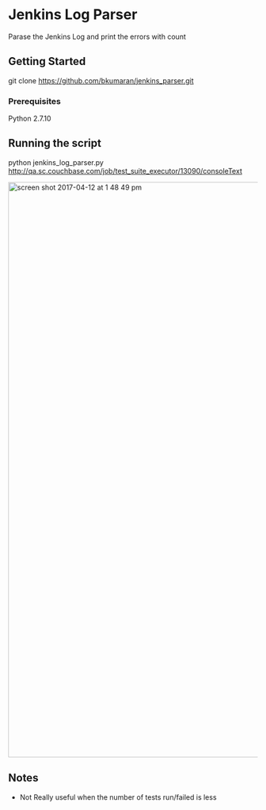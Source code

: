 # Jenkins Log Parser

Parase the Jenkins Log and print the errors with count

## Getting Started

git clone https://github.com/bkumaran/jenkins_parser.git

### Prerequisites

Python 2.7.10

## Running the script
python jenkins_log_parser.py http://qa.sc.couchbase.com/job/test_suite_executor/13090/consoleText

<img width="1160" alt="screen shot 2017-04-12 at 1 48 49 pm" src="https://cloud.githubusercontent.com/assets/8415311/24948095/d51ec454-1f86-11e7-89c9-06ed056dc3e0.png">

## Notes
* Not Really useful when the number of tests run/failed is less


